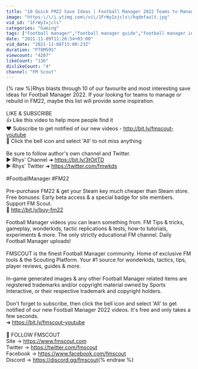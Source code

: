 ```yaml
---
title: "10 Quick FM22 Save Ideas | Football Manager 2022 Teams to Manage"
image: "https:\/\/i.ytimg.com\/vi\/1FrWyIxjcls\/hqdefault.jpg"
vid_id: "1FrWyIxjcls"
categories: "Gaming"
tags: ["football manager","football manager guide","football manager insights"]
date: "2021-11-09T11:20:54+03:00"
vid_date: "2021-11-08T15:00:23Z"
duration: "PT8M59S"
viewcount: "4287"
likeCount: "136"
dislikeCount: "4"
channel: "FM Scout"
---
```

{% raw %}Rhys blasts through 10 of our favourite and most interesting save ideas for Football Manager 2022. If your looking for teams to manage or rebuild in FM22, maybe this list will provide some inspiration.<br /><br />LIKE &amp; SUBSCRIBE<br />👍 Like this video to help more people find it<br />❤️ Subscribe to get notified of our new videos - <a rel="nofollow" target="blank" href="http://bit.ly/fmscout-youtube">http://bit.ly/fmscout-youtube</a><br />🔔 Click the bell icon and select 'All' to not miss anything<br /><br />Be sure to follow author's own channel and Twitter.<br />▶ Rhys' Channel ➜ <a rel="nofollow" target="blank" href="https://bit.ly/3tOitTD">https://bit.ly/3tOitTD</a><br />▶ Rhys' Twitter ➜ <a rel="nofollow" target="blank" href="https://twitter.com/fmwkds">https://twitter.com/fmwkds</a><br /><br />#FootballManager #FM22<br /><br />Pre-purchase FM22 &amp; get your Steam key much cheaper than Steam store. Free bonuses: Early beta access &amp; a special badge for site members. Support FM Scout. <br />🛒 <a rel="nofollow" target="blank" href="http://bit.ly/buy-fm22">http://bit.ly/buy-fm22</a><br /><br />Football Manager videos you can learn something from. FM Tips &amp; tricks, gameplay, wonderkids, tactic replications &amp; tests, how-to tutorials, experiments &amp; more. The only strictly educational FM channel. Daily Football Manager uploads!<br /><br />FMSCOUT is the finest Football Manager community. Home of exclusive FM tools &amp; the Scouting Platform. Your #1 source for wonderkids, tactics, tips, player reviews, guides &amp; more.<br /><br />In-game generated images &amp; any other Football Manager related items are registered trademarks and/or copyright material owned by Sports Interactive, or their respective trademark and copyright holders.<br /><br />Don't forget to subscribe, then click the bell icon and select 'All' to get notified of our new Football Manager 2022 videos. It's free and only takes a few seconds. <br />➜ <a rel="nofollow" target="blank" href="https://bit.ly/fmscout-youtube">https://bit.ly/fmscout-youtube</a><br /><br />🔗 FOLLOW FMSCOUT<br />Site → <a rel="nofollow" target="blank" href="https://www.fmscout.com">https://www.fmscout.com</a><br />Twitter → <a rel="nofollow" target="blank" href="https://twitter.com/fmscout">https://twitter.com/fmscout</a><br />Facebook → <a rel="nofollow" target="blank" href="https://www.facebook.com/fmscout">https://www.facebook.com/fmscout</a><br />Discord → <a rel="nofollow" target="blank" href="https://discord.gg/fmscout">https://discord.gg/fmscout</a>{% endraw %}
